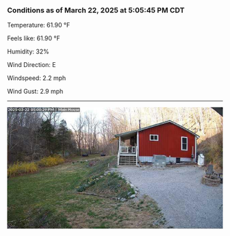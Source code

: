 ### Conditions as of March 22, 2025 at 5:05:45 PM CDT 

Temperature: 61.90 &deg;F

Feels like: 61.90 &deg;F

Humidity: 32%

Wind Direction: E

Windspeed: 2.2 mph

Wind Gust: 2.9 mph

---

<img src="./images/latest.jpeg"/>

